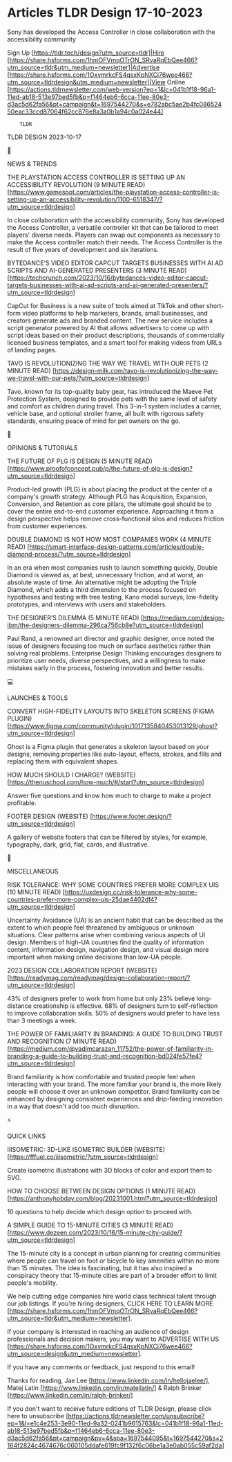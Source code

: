 # Articles TLDR Design 17-10-2023

Sony has developed the Access Controller in close collaboration with
the accessibility community  

Sign Up [https://tldr.tech/design?utm_source=tldr]|Hire
[https://share.hsforms.com/1hmOFVmqOTrON_SRvaRqEbQee466?utm_source=tldr&utm_medium=newsletter]|Advertise
[https://share.hsforms.com/1OxvmrkcFS4qsxKpNXCi76wee466?utm_source=tldrdesign&utm_medium=newsletter]|View
Online
[https://actions.tldrnewsletter.com/web-version?ep=1&lc=041b1f18-96a1-11ed-ab18-513e97bed5fb&p=f1464eb6-6cca-11ee-80e3-d3ac5d62fa56&pt=campaign&t=1697544270&s=e782abc5ae2b4fc08652450eac33ccd87064f62cc876e8a3a0b1a94c0a024e44]


		TLDR 

TLDR DESIGN 2023-10-17

📱 

NEWS & TRENDS

 THE PLAYSTATION ACCESS CONTROLLER IS SETTING UP AN ACCESSIBILITY
REVOLUTION (9 MINUTE READ)
[https://www.gamespot.com/articles/the-playstation-access-controller-is-setting-up-an-accessibility-revolution/1100-6518347/?utm_source=tldrdesign]


 In close collaboration with the accessibility community, Sony has
developed the Access Controller, a versatile controller kit that can
be tailored to meet players' diverse needs. Players can swap out
components as necessary to make the Access controller match their
needs. The Access Controller is the result of five years of
development and six iterations. 

 BYTEDANCE’S VIDEO EDITOR CAPCUT TARGETS BUSINESSES WITH AI AD
SCRIPTS AND AI-GENERATED PRESENTERS (3 MINUTE READ)
[https://techcrunch.com/2023/10/16/bytedances-video-editor-capcut-targets-businesses-with-ai-ad-scripts-and-ai-generated-presenters/?utm_source=tldrdesign]


 CapCut for Business is a new suite of tools aimed at TikTok and other
short-form video platforms to help marketers, brands, small
businesses, and creators generate ads and branded content. The new
service includes a script generator powered by AI that allows
advertisers to come up with script ideas based on their product
descriptions, thousands of commercially licensed business templates,
and a smart tool for making videos from URLs of landing pages. 

 TAVO IS REVOLUTIONIZING THE WAY WE TRAVEL WITH OUR PETS (2 MINUTE
READ)
[https://design-milk.com/tavo-is-revolutionizing-the-way-we-travel-with-our-pets/?utm_source=tldrdesign]


 Tavo, known for its top-quality baby gear, has introduced the Maeve
Pet Protection System, designed to provide pets with the same level of
safety and comfort as children during travel. This 3-in-1 system
includes a carrier, vehicle base, and optional stroller frame, all
built with rigorous safety standards, ensuring peace of mind for pet
owners on the go. 

🚀 

OPINIONS & TUTORIALS

 THE FUTURE OF PLG IS DESIGN (5 MINUTE READ)
[https://www.proofofconcept.pub/p/the-future-of-plg-is-design?utm_source=tldrdesign]


 Product-led growth (PLG) is about placing the product at the center
of a company's growth strategy. Although PLG has Acquisition,
Expansion, Conversion, and Retention as core pillars, the ultimate
goal should be to cover the entire end-to-end customer experience.
Approaching it from a design perspective helps remove cross-functional
silos and reduces friction from customer experiences. 

 DOUBLE DIAMOND IS NOT HOW MOST COMPANIES WORK (4 MINUTE READ)
[https://smart-interface-design-patterns.com/articles/double-diamond-process/?utm_source=tldrdesign]


 In an era when most companies rush to launch something quickly,
Double Diamond is viewed as, at best, unnecessary friction, and at
worst, an absolute waste of time. An alternative might be adopting the
Triple Diamond, which adds a third dimension to the process focused on
hypotheses and testing with tree testing, Kano model surveys,
low-fidelity prototypes, and interviews with users and stakeholders. 

 THE DESIGNER’S DILEMMA (5 MINUTE READ)
[https://medium.com/design-ibm/the-designers-dilemma-296ca756cb8e?utm_source=tldrdesign]


 Paul Rand, a renowned art director and graphic designer, once noted
the issue of designers focusing too much on surface aesthetics rather
than solving real problems. Enterprise Design Thinking encourages
designers to prioritize user needs, diverse perspectives, and a
willingness to make mistakes early in the process, fostering
innovation and better results. 

💻 

LAUNCHES & TOOLS

 CONVERT HIGH-FIDELITY LAYOUTS INTO SKELETON SCREENS (FIGMA PLUGIN)
[https://www.figma.com/community/plugin/1017135840453013129/ghost?utm_source=tldrdesign]


 Ghost is a Figma plugin that generates a skeleton layout based on
your designs, removing properties like auto-layout, effects, strokes,
and fills and replacing them with equivalent shapes. 

 HOW MUCH SHOULD I CHARGE? (WEBSITE)
[https://thenuschool.com/how-much/#/start?utm_source=tldrdesign] 

 Answer five questions and know how much to charge to make a project
profitable. 

 FOOTER.DESIGN (WEBSITE)
[https://www.footer.design/?utm_source=tldrdesign] 

 A gallery of website footers that can be filtered by styles, for
example, typography, dark, grid, flat, cards, and illustrative. 

🎁 

MISCELLANEOUS

 RISK TOLERANCE: WHY SOME COUNTRIES PREFER MORE COMPLEX UIS (10 MINUTE
READ)
[https://uxdesign.cc/risk-tolerance-why-some-countries-prefer-more-complex-uis-25dae4402df4?utm_source=tldrdesign]


 Uncertainty Avoidance (UA) is an ancient habit that can be described
as the extent to which people feel threatened by ambiguous or unknown
situations. Clear patterns arise when combining various aspects of UI
design. Members of high-UA countries find the quality of information
content, information design, navigation design, and visual design more
important when making online decisions than low-UA people. 

 2023 DESIGN COLLABORATION REPORT (WEBSITE)
[https://readymag.com/readymag/design-collaboration-report/?utm_source=tldrdesign]


 43% of designers prefer to work from home but only 23% believe
long-distance creationship is effective. 68% of designers turn to
self-reflection to improve collaboration skills. 50% of designers
would prefer to have less than 3 meetings a week. 

 THE POWER OF FAMILIARITY IN BRANDING: A GUIDE TO BUILDING TRUST AND
RECOGNITION (7 MINUTE READ)
[https://medium.com/@vadimcarazan_11752/the-power-of-familiarity-in-branding-a-guide-to-building-trust-and-recognition-bd024fe57fe4?utm_source=tldrdesign]


 Brand familiarity is how comfortable and trusted people feel when
interacting with your brand. The more familiar your brand is, the more
likely people will choose it over an unknown competitor. Brand
familiarity can be enhanced by designing consistent experiences and
drip-feeding innovation in a way that doesn't add too much disruption.


⚡ 

QUICK LINKS

 IIISOMETRIC: 3D-LIKE ISOMETRIC BUILDER (WEBSITE)
[https://fffuel.co/iiisometric/?utm_source=tldrdesign] 

 Create isometric illustrations with 3D blocks of color and export
them to SVG. 

 HOW TO CHOOSE BETWEEN DESIGN OPTIONS (1 MINUTE READ)
[https://anthonyhobday.com/blog/20231001.html?utm_source=tldrdesign] 

 10 questions to help decide which design option to proceed with. 

 A SIMPLE GUIDE TO 15-MINUTE CITIES (3 MINUTE READ)
[https://www.dezeen.com/2023/10/16/15-minute-city-guide/?utm_source=tldrdesign]


 The 15-minute city is a concept in urban planning for creating
communities where people can travel on foot or bicycle to key
amenities within no more than 15 minutes. The idea is fascinating, but
it has also inspired a conspiracy theory that 15-minute cities are
part of a broader effort to limit people's mobility. 

 We help cutting edge companies hire world class technical talent
through our job listings. If you're hiring designers, CLICK HERE TO
LEARN MORE
[https://share.hsforms.com/1hmOFVmqOTrON_SRvaRqEbQee466?utm_source=tldr&utm_medium=newsletter].


If your company is interested in reaching an audience of design
professionals and decision makers, you may want to ADVERTISE WITH US
[https://share.hsforms.com/1OxvmrkcFS4qsxKpNXCi76wee466?utm_source=design&utm_medium=newsletter].


If you have any comments or feedback, just respond to this email! 

Thanks for reading, 
Jae Lee [https://www.linkedin.com/in/hellojaelee/], Matej Latin
[https://www.linkedin.com/in/matejlatin/] & Ralph Brinker
[https://www.linkedin.com/in/ralph-brinker/] 

If you don't want to receive future editions of TLDR Design,
please click here to unsubscribe
[https://actions.tldrnewsletter.com/unsubscribe?ep=1&l=e1c4e253-3e90-11ed-9a32-0241b9615763&lc=041b1f18-96a1-11ed-ab18-513e97bed5fb&p=f1464eb6-6cca-11ee-80e3-d3ac5d62fa56&pt=campaign&pv=4&spa=1697544095&t=1697544270&s=2164f2824c4674676c060105ddafe619fc9f132f6c06be1a3e0ab055c59af2da].